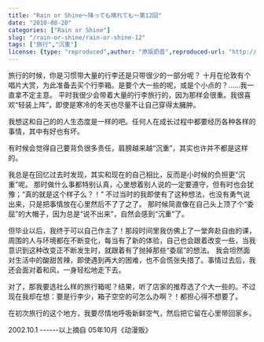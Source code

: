 ```yaml
---
title: "Rain or Shine～降っても晴れても〜第12回"
date: "2010-08-20"
categories: ["Rain or Shine"]
slug: "/rain-or-shine/rain-or-shine-12"
tags: ["旅行","沉重"]
license: {type: "reproduced",author: "原版奶昔",reproduced-url: "http://spaces.msn.com/shinnsama/blog/cns!4E2F09F0EF53C369!1552.entry",reproduced-website: "あだち充の屋根裏部屋"}
---
```


旅行的时候，你是习惯带大量的行李还是只带很少的一部分呢？ 十月在伦敦有个唱片大赏，为此准备去买个行李箱。是要个大一些的呢，或是个小点的？……我一直拿不定主意。 平时我很少会带着大量的行李旅行的，因为那样会很重。我很喜欢“轻装上阵”，即使是寒冷的冬天也尽量不让自己穿得太臃肿。  
  
我想这和自己的的人生态度是一样的吧。任何人在成长过程中都要经历各种各样的事情，其中有好也有坏。  
  
有时候会觉得自己要背负很多责任，肩膀越来越“沉重”，其实也许并不都是这样的。  
  
我总是在回忆过去时发现，其实和现在的自己相比，反而是小时候的负担更“沉重”呢。 那时做什么事都特别认真，心里想着别人说的一定要遵守，但有时也会犹豫；“真的就是这个样子么？！” 不过当时的我即使有了这种想法，也没有勇气说出来，只是把事情放在心里然后不了了之了。 那时候简直像在自己头上顶了个“委屈”的大帽子，因为总是“说不出来”，自然会感到“沉重”了。  
  
但毕业以后，我终于可以自己作主了！那段时间里我仿佛上了一堂奔赴自由的课，周围的人与环境都在不断变化，每当有了新的体验，自己也会跟着改变一些，当我意识到这种改变正不断发生时，就跟着有了抛掉那些“委屈”的想法。 我会坦然面对生活中的酸甜苦辣，即使遇到再大的困难，也不会慌张失措了。事情过去后，我还会面对着和风，一身轻松地走下去。  
  
对了，那我要选社么样的旅行箱呢？结果，听了店家的推荐选了个大一些的。不过现在我却在想：要是行李少，箱子空空的可怎么办啊？！都担心得不想要了。  
  
在初次旅行的这个地方，我要尽情地呼吸新鲜空气，然后把它留在心里带回家乡。  
  
2002.10.1 ------以上摘自 05年10月《动漫贩》
